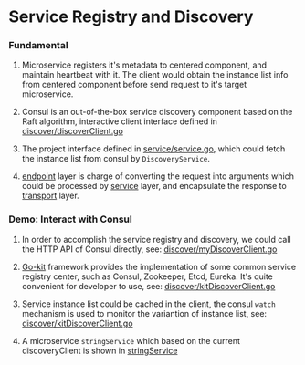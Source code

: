 # Service Registry and Discovery

### Fundamental

1. Microservice registers it's metadata to centered component, and maintain heartbeat with it. The client would obtain the instance list info from centered component before send request to it's target microservice.

2. Consul is an out-of-the-box service discovery component based on the Raft algorithm, interactive client interface defined in [discover/discoverClient.go](https://github.com/HoffmanZheng/Golang-Demo/blob/master/Go_Microservice_in_Action/chapter_6_service_registry_and_discovery/discover/discoverClient.go)

3. The project interface defined in [service/service.go](https://github.com/HoffmanZheng/Golang-Demo/blob/master/Go_Microservice_in_Action/chapter_6_service_registry_and_discovery/service/service.go), which could fetch the instance list from consul by `DiscoveryService`.

4. [endpoint](https://github.com/HoffmanZheng/Golang-Demo/tree/master/Go_Microservice_in_Action/chapter_6_service_registry_and_discovery/endpoint) layer is charge of converting the request into arguments which could be processed by [service](https://github.com/HoffmanZheng/Golang-Demo/tree/master/Go_Microservice_in_Action/chapter_6_service_registry_and_discovery/service) layer, and encapsulate the response to [transport](https://github.com/HoffmanZheng/Golang-Demo/tree/master/Go_Microservice_in_Action/chapter_6_service_registry_and_discovery/transport) layer.

### Demo: Interact with Consul

1. In order to accomplish the service registry and discovery, we could call the HTTP API of Consul directly, see: [discover/myDiscoverClient.go](https://github.com/HoffmanZheng/Golang-Demo/blob/master/Go_Microservice_in_Action/chapter_6_service_registry_and_discovery/discover/myDiscoverClient.go)

2. [Go-kit](https://github.com/go-kit/kit) framework provides the implementation of some common service registry center, such as Consul, Zookeeper, Etcd, Eureka. It's quite convenient for developer to use, see: [discover/kitDiscoverClient.go](https://github.com/HoffmanZheng/Golang-Demo/blob/master/Go_Microservice_in_Action/chapter_6_service_registry_and_discovery/discover/kitDiscoverClient.go)

3. Service instance list could be cached in the client, the consul `watch` mechanism is used to monitor the variantion of instance list, see: [discover/kitDiscoverClient.go](https://github.com/HoffmanZheng/Golang-Demo/blob/master/Go_Microservice_in_Action/chapter_6_service_registry_and_discovery/discover/kitDiscoverClient.go)

4. A microservice `stringService` which based on the current discoveryClient is shown in [stringService](https://github.com/HoffmanZheng/Golang-Demo/blob/master/Go_Microservice_in_Action/chapter_6_service_registry_and_discovery/stringService)